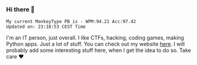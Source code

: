 ### Hi there 👋
<!-- PB START -->
```
My current MonkeyType PB is - WPM:94.21 Acc:97.42
Updated on: 23:18:53 CEST Time
```
<!-- PB END -->
I'm an IT person, just overall. I like CTFs, hacking, coding games, making Python apps. Just a lot of stuff.
You can check out my website [here](https://skill3472.github.io/).
I will probably add some interesting stuff here, when I get the idea to do so. Take care ❤️

